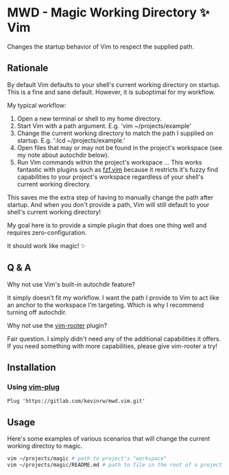 MWD - Magic Working Directory :sparkles: Vim 
==============================================

Changes the startup behavior of Vim to respect the supplied path.

Rationale
---------

By default Vim defaults to your shell's current working directory on
startup. This is a fine and sane default. However, it is suboptimal
for my workflow.

My typical workflow:

1. Open a new terminal or shell to my home directory.
2. Start Vim with a path argument. E.g. 'vim ~/projects/example'
3. Change the current working directory to match the path I supplied
   on startup. E.g. ':lcd ~/projects/example.'
4. Open files that may or may not be found in the project's workspace
   (see my note about autochdir below).
5. Run Vim commands within the project's workspace ...
   This works fantastic with plugins such as
   [fzf.vim](https://github.com/junegunn/fzf.vim) because it
   restricts it's fuzzy find capabilities to your project's workspace
   regardless of your shell's current working directory.

This saves me the extra step of having to manually change the path
after startup. And when you don't provide a path, Vim will still
default to your shell's current working directory!

My goal here is to provide a simple plugin that does one thing well
and requires zero-configuration.

It should work like magic! :sparkles:

Q & A
-----

Why not use Vim's built-in autochdir feature?

It simply doesn't fit my workflow. I want the path I provide to Vim
to act like an anchor to the workspace I'm targeting. Which is why
I recommend turning off autochdir.

Why not use the [vim-rooter](https://github.com/airblade/vim-rooter) plugin?

Fair question. I simply didn't need any of the additional capabilities
it offers. If you need something with more capabilities, please give
vim-rooter a try!

## Installation

### Using [vim-plug](https://github.com/junegunn/vim-plug)

```vim
Plug 'https://gitlab.com/kevinrw/mwd.vim.git'
```

## Usage

Here's some examples of various scenarios that will change the current
working directoy to magic.

```bash
vim ~/projects/magic # path to project's "workspace"
vim ~/projects/magic/README.md # path to file in the root of a project
```
